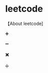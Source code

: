 # leetcode
【About leetcode]

:heavy_plus_sign:

:heavy_minus_sign:

:heavy_multiplication_x:

:heavy_division_sign:

